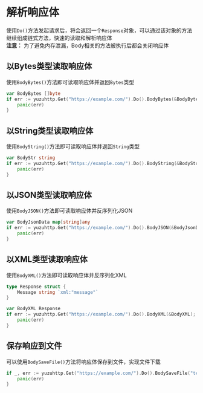 # 解析响应体
使用`Do()`方法发起请求后，将会返回一个`Response`对象，可以通过该对象的方法继续组成链式方法，快速的读取和解析响应体  
**注意：** 为了避免内存泄漏，Body相关的方法被执行后都会关闭响应体

## 以Bytes类型读取响应体
使用`BodyBytes()`方法即可读取响应体并返回`Bytes`类型
```go
var BodyBytes []byte
if err := yuzuhttp.Get("https://example.com/").Do().BodyBytes(&BodyBytes); err != nil {
    panic(err)
}
```

## 以String类型读取响应体
使用`BodyString()`方法即可读取响应体并返回`String`类型
```go
var BodyStr string
if err := yuzuhttp.Get("https://example.com/").Do().BodyString(&BodyStr); err != nil {
    panic(err)
}
```

## 以JSON类型读取响应体
使用`BodyJSON()`方法即可读取响应体并反序列化JSON
```go
var BodyJsonData map[string]any
if err := yuzuhttp.Get("https://example.com/").Do().BodyJSON(&BodyJsonData); err != nil {
    panic(err)
}
```

## 以XML类型读取响应体
使用`BodyXML()`方法即可读取响应体并反序列化XML
```go
type Response struct {
    Message string `xml:"message"`
}

var BodyXML Response
if err := yuzuhttp.Get("https://example.com/").Do().BodyXML(&BodyXML); err != nil {
    panic(err)
}
```

## 保存响应到文件
可以使用`BodySaveFile()`方法将响应体保存到文件，实现文件下载
```go
if _, err := yuzuhttp.Get("https://example.com/").Do().BodySaveFile("test.json"); err != nil {
    panic(err)
}
```
